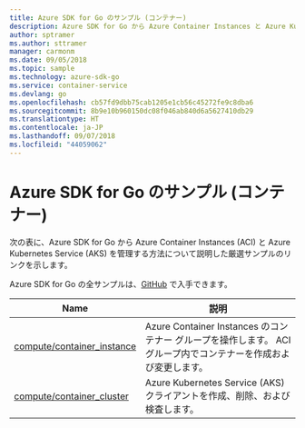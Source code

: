 ```yaml
---
title: Azure SDK for Go のサンプル (コンテナー)
description: Azure SDK for Go から Azure Container Instances と Azure Kubernetes Service を操作するための厳選されたサンプルです。
author: sptramer
ms.author: sttramer
manager: carmonm
ms.date: 09/05/2018
ms.topic: sample
ms.technology: azure-sdk-go
ms.service: container-service
ms.devlang: go
ms.openlocfilehash: cb57fd9dbb75cab1205e1cb56c45272fe9c8dba6
ms.sourcegitcommit: 8b9e10b960150dc08f046ab840d6a5627410db29
ms.translationtype: HT
ms.contentlocale: ja-JP
ms.lasthandoff: 09/07/2018
ms.locfileid: "44059062"
---
```

# <a name="azure-sdk-for-go-samples-for-containers"></a>Azure SDK for Go のサンプル (コンテナー)

次の表に、Azure SDK for Go から Azure Container Instances (ACI) と Azure Kubernetes Service (AKS) を管理する方法について説明した厳選サンプルのリンクを示します。

Azure SDK for Go の全サンプルは、[GitHub](https://github.com/Azure-Samples/azure-sdk-for-go-samples) で入手できます。

| Name | 説明 |
|------|-------------|
| [compute/container_instance](https://github.com/Azure-Samples/azure-sdk-for-go-samples/blob/master/compute/container_instance.go) | Azure Container Instances のコンテナー グループを操作します。 ACI グループ内でコンテナーを作成および変更します。 |
| [compute/container_cluster](https://github.com/Azure-Samples/azure-sdk-for-go-samples/blob/master/compute/container_cluster.go) | Azure Kubernetes Service (AKS) クライアントを作成、削除、および検査します。 |
